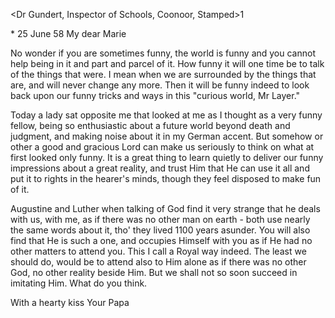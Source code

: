 <Dr Gundert, Inspector of Schools, Coonoor, Stamped>1

 <Cunnur>* 25 June 58
My dear Marie

No wonder if you are sometimes funny, the world is funny and you cannot help being in it and part and parcel of it. How funny it will one time be to talk of the things that were. I mean when we are surrounded by the things that are, and will never change any more. Then it will be funny indeed to look back upon our funny tricks and ways in this "curious world, Mr Layer."

Today a lady sat opposite me that looked at me as I thought as a very funny fellow, being so enthusiastic about a future world beyond death and judgment, and making noise about it in my German accent. But somehow or other a good and gracious Lord can make us seriously to think on what at first looked only funny. It is a great thing to learn quietly to deliver our funny impressions about a great reality, and trust Him that He can use it all and put it to rights in the hearer's minds, though they feel disposed to make fun of it.

Augustine and Luther when talking of God find it very strange that he deals with us, with me, as if there was no other man on earth - both use nearly the same words about it, tho' they lived 1100 years asunder. You will also find that He is such a one, and occupies Himself with you as if He had no other matters to attend you. This I call a Royal way indeed. The least we should do, would be to attend also to Him alone as if there was no other God, no other reality beside Him. But we shall not so soon succeed in imitating Him. What do you think.

 With a hearty kiss Your Papa

